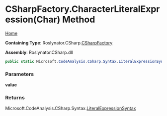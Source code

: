 # CSharpFactory\.CharacterLiteralExpression\(Char\) Method

[Home](../../../../README.md)

**Containing Type**: Roslynator\.CSharp\.[CSharpFactory](../README.md)

**Assembly**: Roslynator\.CSharp\.dll

```csharp
public static Microsoft.CodeAnalysis.CSharp.Syntax.LiteralExpressionSyntax CharacterLiteralExpression(char value)
```

### Parameters

**value**

### Returns

Microsoft\.CodeAnalysis\.CSharp\.Syntax\.[LiteralExpressionSyntax](https://docs.microsoft.com/en-us/dotnet/api/microsoft.codeanalysis.csharp.syntax.literalexpressionsyntax)


